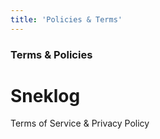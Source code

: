 ```yaml
---
title: 'Policies & Terms'
---
```


### Terms & Policies

# Sneklog

Terms of Service & Privacy Policy
